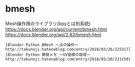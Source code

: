 # bmesh

Mesh操作用のライブラリ(bpyとは別系統)
	https://docs.blender.org/api/current/bmesh.html
  https://docs.blender.org/api/2.83/bmesh.html

	[Blender Python BMesh 〜点の操作〜 http://takunoji.hatenablog.com/entry/2018/03/26/225317]
	[Blender Python 開発メモ 〜UV座標の取得〜 http://takunoji.hatenablog.com/entry/2018/03/20/221150]
